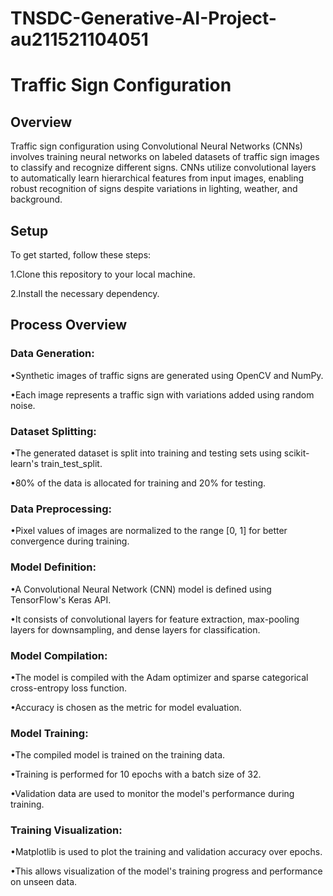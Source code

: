 # TNSDC-Generative-AI-Project-au211521104051

# Traffic Sign Configuration

## Overview
Traffic sign configuration using Convolutional Neural Networks (CNNs) involves training neural networks on labeled datasets of traffic sign images to classify and recognize different signs. CNNs utilize convolutional layers to automatically learn hierarchical features from input images, enabling robust recognition of signs despite variations in lighting, weather, and background.

## Setup
To get started, follow these steps:

1.Clone this repository to your local machine.

2.Install the necessary dependency.

## Process Overview
### Data Generation:

•Synthetic images of traffic signs are generated using OpenCV and NumPy.

•Each image represents a traffic sign with variations added using random noise.
### Dataset Splitting:

•The generated dataset is split into training and testing sets using scikit-learn's train_test_split.

•80% of the data is allocated for training and 20% for testing.

### Data Preprocessing:

•Pixel values of images are normalized to the range [0, 1] for better convergence during training.

### Model Definition:

•A Convolutional Neural Network (CNN) model is defined using TensorFlow's Keras API.

•It consists of convolutional layers for feature extraction, max-pooling layers for downsampling, and dense layers for classification.

### Model Compilation:

•The model is compiled with the Adam optimizer and sparse categorical cross-entropy loss function.

•Accuracy is chosen as the metric for model evaluation.

### Model Training:

•The compiled model is trained on the training data.

•Training is performed for 10 epochs with a batch size of 32.

•Validation data are used to monitor the model's performance during training.

### Training Visualization:

•Matplotlib is used to plot the training and validation accuracy over epochs.

•This allows visualization of the model's training progress and performance on unseen data.

